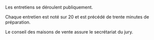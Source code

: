 Les entretiens se déroulent publiquement.   

  
Chaque entretien est noté sur 20 et est précédé de trente minutes de préparation.   

  
Le conseil des maisons de vente assure le secrétariat du jury.